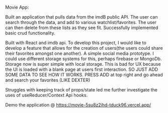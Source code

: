 Movie App: 

Built an application that pulls data from the imdB public API. The user can search through the data, and add to various watchlist/favorites. The user can then delete from these lists as they see fit. Successfully implemented basic crud functionality. 

Built with React and imdb api. To develop this project, I would like to develop a feature that allows for the creation of users(the users could share their favorites amongst one another). A simple social media prototype. I could use different storage systems for this, perhaps firebase or MongoDb. Storage now is super simple with local storage. This is bad for UX because the UI is loaded with a blank page at users first interaction. SO JUST ADD SOME DATA TO SEE HOW IT WORKS. PRESS ADD at top right and go ahead and search your favorites (LIKE DEXTER) 

Struggles with keeping track of props/state led me further investigate the uses of useReducer/Context Api hooks.  

Demo the application @ https://movie-5su8z2ihd-tduck96.vercel.app/
